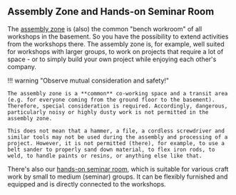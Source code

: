 ## Assembly Zone and Hands-on Seminar Room

The [assembly zone](../coworking.en/#montagezone) is (also) the common "bench workroom" of all workshops in the basement. So you have the possibility to extend activities from the workshops there. The assembly zone is, for example, well suited for workshops with larger groups, to work on projects that require a lot of space - or to simply build your own project while enjoying each other's company.

!!! warning "Observe mutual consideration and safety!"

	The assembly zone is a **common** co-working space and a transit area (e.g. for everyone coming from the ground floor to the basement). Therefore, special consideration is required. Accordingly, dangerous, particularly noisy or highly dusty work is not permitted in the assembly zone. 

	This does not mean that a hammer, a file, a cordless screwdriver and similar tools may not be used during the assembly and processing of a project. However, it is not permitted (there), for example, to use a belt sander to properly sand down material, to flex iron rods, to weld, to handle paints or resins, or anything else like that. 

There's also our [hands-on seminar room](projektraeume.en.md#praxisseminarraum), which is suitable for various craft work by small to medium (seminar) groups. It can be flexibly furnished and equipped and is directly connected to the workshops.